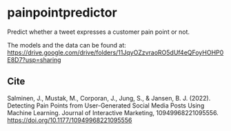 # painpointpredictor
Predict whether a tweet expresses a customer pain point or not.

The models and the data can be found at: https://drive.google.com/drive/folders/11JqyOZzvraoRO5dUf4eQFoyHOHP0E8D7?usp=sharing

## Cite
Salminen, J., Mustak, M., Corporan, J., Jung, S., & Jansen, B. J. (2022). Detecting Pain Points from User-Generated Social Media Posts Using Machine Learning. Journal of Interactive Marketing, 10949968221095556. https://doi.org/10.1177/10949968221095556
